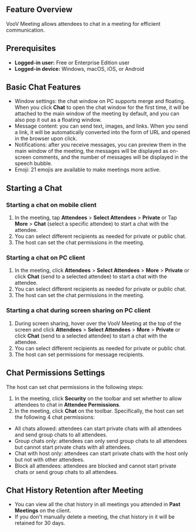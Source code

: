 ## Feature Overview
VooV Meeting allows attendees to chat in a meeting for efficient communication.

## Prerequisites
- **Logged-in user:** Free or Enterprise Edition user
- **Logged-in device:** Windows, macOS, iOS, or Android


## Basic Chat Features
- Window settings: the chat window on PC supports merge and floating. When you click **Chat** to open the chat window for the first time, it will be attached to the main window of the meeting by default, and you can also pop it out as a floating window.
- Message content: you can send text, images, and links. When you send a link, it will be automatically converted into the form of URL and opened in the browser upon click.
- Notifications: after you receive messages, you can preview them in the main window of the meeting, the messages will be displayed as on-screen comments, and the number of messages will be displayed in the speech bubble.
- Emoji: 21 emojis are available to make meetings more active.

## Starting a Chat
### Starting a chat on mobile client
1. In the meeting, tap **Attendees** > **Select Attendees** > **Private** or Tap **More** > **Chat** (select a specific attendee) to start a chat with the attendee.
2. You can select different recipients as needed for private or public chat.
3. The host can set the chat permissions in the meeting.

### Starting a chat on PC client
1. In the meeting, click **Attendees** > **Select Attendees** > **More** > **Private** or click **Chat** (send to a selected attendee) to start a chat with the attendee.
2. You can select different recipients as needed for private or public chat.
3. The host can set the chat permissions in the meeting.

### Starting a chat during screen sharing on PC client
1. During screen sharing, hover over the VooV Meeting at the top of the screen and click **Attendees** > **Select Attendees** > **More** > **Private** or click **Chat** (send to a selected attendee) to start a chat with the attendee.
2. You can select different recipients as needed for private or public chat.
3. The host can set permissions for message recipients.

## Chat Permissions Settings
The host can set chat permissions in the following steps:
1. In the meeting, click **Security** on the toolbar and set whether to allow attendees to chat in **Attendee Permissions**.
2. In the meeting, click **Chat** on the toolbar. Specifically, the host can set the following 4 chat permissions:
 - All chats allowed: attendees can start private chats with all attendees and send group chats to all attendees.
 - Group chats only: attendees can only send group chats to all attendees but cannot start private chats with all attendees.
 - Chat with host only: attendees can start private chats with the host only but not with other attendees.
 - Block all attendees: attendees are blocked and cannot start private chats or send group chats to all attendees.

## Chat History Retention after Meeting
- You can view all the chat history in all meetings you attended in **Past Meetings** on the client.
- If you don't manually delete a meeting, the chat history in it will be retained for 30 days.

